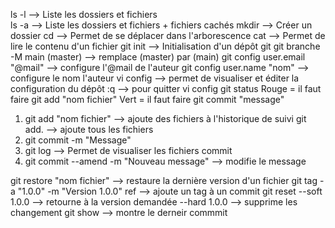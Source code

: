 ls -l --> Liste les dossiers et fichiers   
ls -a --> Liste les dossiers et fichiers + fichiers cachés
mkdir --> Créer un dossier
cd --> Permet de se déplacer dans l'arborescence 
cat --> Permet de lire le contenu d'un fichier
git init --> Initialisation d'un dépôt git
git branche -M main (master) --> remplace (master) par (main)
git config user.email "@mail" --> configure l'@mail de l'auteur
git config user.name "nom" --> configure le nom l'auteur
vi config --> permet de visualiser et éditer la configuration du dépôt 
:q --> pour quitter vi config
git status Rouge = il faut faire git add "nom fichier"
            Vert = il faut faire git commit "message"

1) git add "nom fichier" --> ajoute des fichiers à l'historique de suivi
    git add. --> ajoute tous les fichiers
2) git commit -m "Message" 
3) git log --> Permet de visualiser les fichiers commit
4) git commit --amend -m "Nouveau message" --> modifie le message

git restore "nom fichier" --> restaure la dernière version d'un fichier
git tag -a "1.0.0" -m "Version 1.0.0" ref --> ajoute un tag à un commit
git reset --soft 1.0.0 --> retourne à la version demandée
          --hard 1.0.0 --> supprime les changement 
git show --> montre le derneir commmit